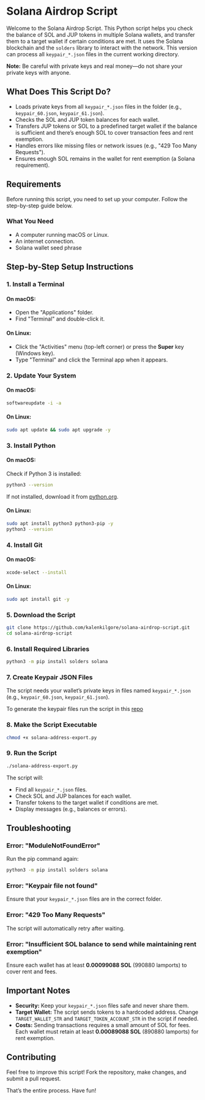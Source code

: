 # Solana Airdrop Script

Welcome to the Solana Airdrop Script. This Python script helps you check the balance of SOL and JUP tokens in multiple Solana wallets, and transfer them to a target wallet if certain conditions are met. It uses the Solana blockchain and the `solders` library to interact with the network. This version can process all `keypair_*.json` files in the current working directory.

**Note:** Be careful with private keys and real money—do not share your private keys with anyone.

## What Does This Script Do?
- Loads private keys from all `keypair_*.json` files in the folder (e.g., `keypair_60.json`, `keypair_61.json`).
- Checks the SOL and JUP token balances for each wallet.
- Transfers JUP tokens or SOL to a predefined target wallet if the balance is sufficient and there’s enough SOL to cover transaction fees and rent exemption.
- Handles errors like missing files or network issues (e.g., "429 Too Many Requests").
- Ensures enough SOL remains in the wallet for rent exemption (a Solana requirement).

## Requirements
Before running this script, you need to set up your computer. Follow the step-by-step guide below.

### What You Need
- A computer running macOS or Linux.
- An internet connection.
- Solana wallet seed phrase

## Step-by-Step Setup Instructions

### 1. Install a Terminal

#### On macOS:
- Open the "Applications" folder.
- Find "Terminal" and double-click it.

#### On Linux:
- Click the "Activities" menu (top-left corner) or press the **Super** key (Windows key).
- Type "Terminal" and click the Terminal app when it appears.

### 2. Update Your System

#### On macOS:
```bash
softwareupdate -i -a
```

#### On Linux:
```bash
sudo apt update && sudo apt upgrade -y
```

### 3. Install Python

#### On macOS:
Check if Python 3 is installed:
```bash
python3 --version
```
If not installed, download it from [python.org](https://www.python.org/).

#### On Linux:
```bash
sudo apt install python3 python3-pip -y
python3 --version
```

### 4. Install Git

#### On macOS:
```bash
xcode-select --install
```

#### On Linux:
```bash
sudo apt install git -y
```

### 5. Download the Script
```bash
git clone https://github.com/kalenkilgore/solana-airdrop-script.git
cd solana-airdrop-script
```

### 6. Install Required Libraries
```bash
python3 -m pip install solders solana
```

### 7. Create Keypair JSON Files
The script needs your wallet’s private keys in files named `keypair_*.json` (e.g., `keypair_60.json`, `keypair_61.json`).

To generate the keypair files run the script in this [repo](https://github.com/kalenkilgore/solana-wallet-address-export)


### 8. Make the Script Executable
```bash
chmod +x solana-address-export.py
```

### 9. Run the Script
```bash
./solana-address-export.py
```

The script will:
- Find all `keypair_*.json` files.
- Check SOL and JUP balances for each wallet.
- Transfer tokens to the target wallet if conditions are met.
- Display messages (e.g., balances or errors).

## Troubleshooting

### Error: "ModuleNotFoundError"
Run the pip command again:
```bash
python3 -m pip install solders solana
```

### Error: "Keypair file not found"
Ensure that your `keypair_*.json` files are in the correct folder.

### Error: "429 Too Many Requests"
The script will automatically retry after waiting.

### Error: "Insufficient SOL balance to send while maintaining rent exemption"
Ensure each wallet has at least **0.00099088 SOL** (990880 lamports) to cover rent and fees.

## Important Notes
- **Security:** Keep your `keypair_*.json` files safe and never share them.
- **Target Wallet:** The script sends tokens to a hardcoded address. Change `TARGET_WALLET_STR` and `TARGET_TOKEN_ACCOUNT_STR` in the script if needed.
- **Costs:** Sending transactions requires a small amount of SOL for fees. Each wallet must retain at least **0.00089088 SOL** (890880 lamports) for rent exemption.

## Contributing
Feel free to improve this script! Fork the repository, make changes, and submit a pull request.

That’s the entire process. Have fun!

